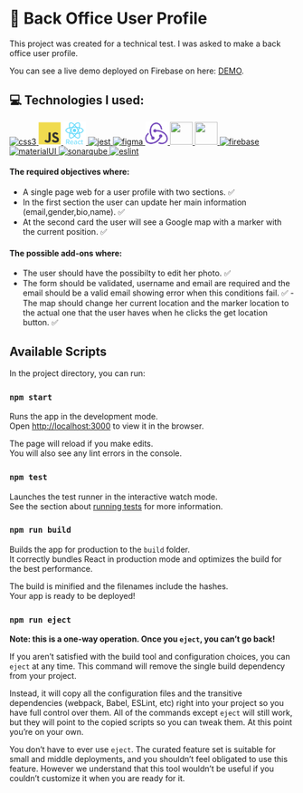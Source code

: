 # 📱 Back Office User Profile

This project was created for a technical test. I was asked to make a back office user profile.

You can see a live demo deployed on Firebase on here: [DEMO](https://userprofile-backoffice.web.app/).

## 💻 Technologies I used:


<p> 
  <a href="https://www.w3schools.com/css/" target="_blank"> 
    <img src="https://external-content.duckduckgo.com/iu/?u=https%3A%2F%2Fcdn1.iconfinder.com%2Fdata%2Ficons%2Flogotypes%2F32%2Fbadge-css-3-512.png&f=1&nofb=1" alt="css3" width="40" height="40"/>
  </a> 
  <a href="https://developer.mozilla.org/en-US/docs/Web/JavaScript" target="_blank"> 
    <img src="https://raw.githubusercontent.com/devicons/devicon/master/icons/javascript/javascript-original.svg" alt="javascript" width="40" height="40"/> 
  </a> 
  <a href="https://reactjs.org/" target="_blank"> 
    <img src="https://raw.githubusercontent.com/devicons/devicon/master/icons/react/react-original-wordmark.svg" alt="react" width="40" height="40"/> 
  </a> 
  <a href="https://jestjs.io" target="_blank"> 
    <img src="https://www.vectorlogo.zone/logos/jestjsio/jestjsio-icon.svg" alt="jest" width="40" height="40"/> 
  </a> 
  <a href="https://testing-library.com/" target="_blank">
    <img src="https://testing-library.com/img/octopus-128x128.png" alt="figma" width="40" height="40" /> 
  </a>
  <a href="https://redux.js.org" target="_blank"> 
    <img src="https://raw.githubusercontent.com/devicons/devicon/master/icons/redux/redux-original.svg" alt="redux" width="40" height="40"/> 
  </a> 
  <a href="https://github.com/" target="_blank">
    <img src="https://raw.githubusercontent.com/rahulbanerjee26/githubAboutMeGenerator/main/icons/github.svg" width="40" height="40">
  </a>
  <a href="https://git-scm.com/" target="_blank">
    <img src="https://raw.githubusercontent.com/rahulbanerjee26/githubAboutMeGenerator/main/icons/git.svg" width="40" height="40">
  </a>
  <a href="https://firebase.google.com/" target="_blank"> 
    <img src="https://www.vectorlogo.zone/logos/firebase/firebase-icon.svg" alt="firebase" width="40" height="40"/> 
   </a>
  <a href="https://material-ui.com/" target="_blank"> 
    <img src="https://material-ui.com/static/logo_raw.svg" alt="materialUI" width="40" height="40"/> 
   </a>
   <a href="https://www.sonarqube.org/" target="_blank"> 
    <img src="https://encrypted-tbn0.gstatic.com/images?q=tbn:ANd9GcQO0yEhvvnlyrgcg3uHSsRBhehjzhs-WXGte9NyDRM0LsscmgtxHIT4vHU9B8hemUmhSrc&usqp=CAU" alt="sonarqube" width="40" height="40"/> 
   </a>
   <a href="https://eslint.org/" target="_blank"> 
    <img src="https://d33wubrfki0l68.cloudfront.net/204482ca413433c80cd14fe369e2181dd97a2a40/092e2/assets/img/logo.svg" alt="eslint" width="40" height="40"/> 
   </a>
</p>

#### The required objectives where:
- A single page web for a user profile with two sections. ✅
- In the first section the user can update her main information (email,gender,bio,name). ✅
- At the second card the user will see a Google map with a marker with the current position. ✅

#### The possible add-ons where:
- The user should have the possibilty to edit her photo. ✅
- The form should be validated, username and email are required and the email should be a valid email showing error when this conditions fail. ✅
-The map should change her current location and the marker location to the actual one that the user haves when he clicks the get location button. ✅

## Available Scripts

In the project directory, you can run:

### `npm start`

Runs the app in the development mode.\
Open [http://localhost:3000](http://localhost:3000) to view it in the browser.

The page will reload if you make edits.\
You will also see any lint errors in the console.

### `npm test`

Launches the test runner in the interactive watch mode.\
See the section about [running tests](https://facebook.github.io/create-react-app/docs/running-tests) for more information.

### `npm run build`

Builds the app for production to the `build` folder.\
It correctly bundles React in production mode and optimizes the build for the best performance.

The build is minified and the filenames include the hashes.\
Your app is ready to be deployed!

### `npm run eject`

**Note: this is a one-way operation. Once you `eject`, you can’t go back!**

If you aren’t satisfied with the build tool and configuration choices, you can `eject` at any time. This command will remove the single build dependency from your project.

Instead, it will copy all the configuration files and the transitive dependencies (webpack, Babel, ESLint, etc) right into your project so you have full control over them. All of the commands except `eject` will still work, but they will point to the copied scripts so you can tweak them. At this point you’re on your own.

You don’t have to ever use `eject`. The curated feature set is suitable for small and middle deployments, and you shouldn’t feel obligated to use this feature. However we understand that this tool wouldn’t be useful if you couldn’t customize it when you are ready for it.
